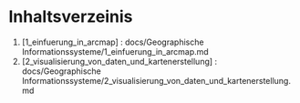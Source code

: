 # Inhaltsverzeinis

1. [1_einfuerung_in_arcmap] : docs/Geographische Informationssysteme/1_einfuerung_in_arcmap.md
2. [2_visualisierung_von_daten_und_kartenerstellung] : docs/Geographische Informationssysteme/2_visualisierung_von_daten_und_kartenerstellung.md